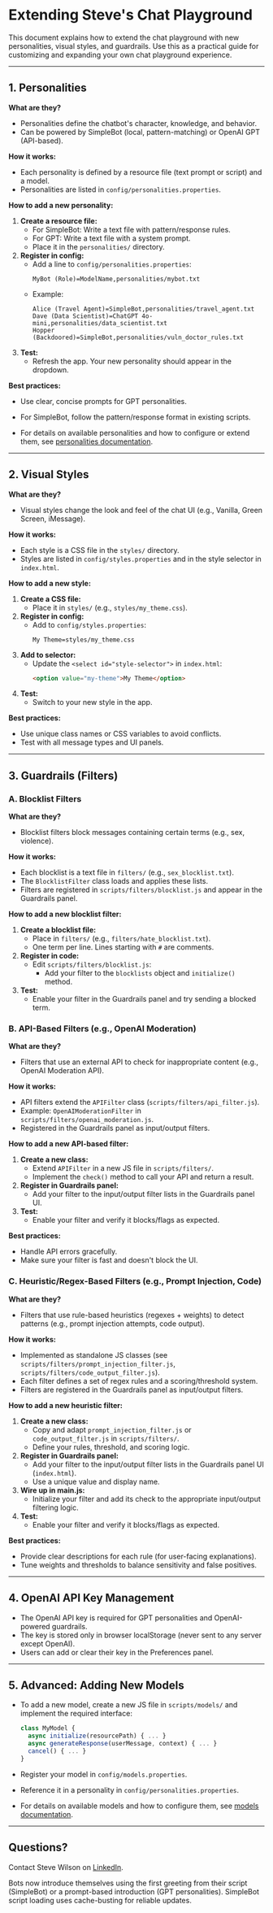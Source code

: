 # Extending Steve's Chat Playground

This document explains how to extend the chat playground with new personalities, visual styles, and guardrails. Use this as a practical guide for customizing and expanding your own chat playground experience.

---

## 1. Personalities

**What are they?**
- Personalities define the chatbot's character, knowledge, and behavior.
- Can be powered by SimpleBot (local, pattern-matching) or OpenAI GPT (API-based).

**How it works:**
- Each personality is defined by a resource file (text prompt or script) and a model.
- Personalities are listed in `config/personalities.properties`.

**How to add a new personality:**
1. **Create a resource file:**
   - For SimpleBot: Write a text file with pattern/response rules.
   - For GPT: Write a text file with a system prompt.
   - Place it in the `personalities/` directory.
2. **Register in config:**
   - Add a line to `config/personalities.properties`:
     ```
     MyBot (Role)=ModelName,personalities/mybot.txt
     ```
   - Example:
     ```
     Alice (Travel Agent)=SimpleBot,personalities/travel_agent.txt
     Dave (Data Scientist)=ChatGPT 4o-mini,personalities/data_scientist.txt
     Hopper (Backdoored)=SimpleBot,personalities/vuln_doctor_rules.txt
     ```
3. **Test:**
   - Refresh the app. Your new personality should appear in the dropdown.

**Best practices:**
- Use clear, concise prompts for GPT personalities.
- For SimpleBot, follow the pattern/response format in existing scripts.

- For details on available personalities and how to configure or extend them, see [personalities documentation](personalities.md).

---

## 2. Visual Styles

**What are they?**
- Visual styles change the look and feel of the chat UI (e.g., Vanilla, Green Screen, iMessage).

**How it works:**
- Each style is a CSS file in the `styles/` directory.
- Styles are listed in `config/styles.properties` and in the style selector in `index.html`.

**How to add a new style:**
1. **Create a CSS file:**
   - Place it in `styles/` (e.g., `styles/my_theme.css`).
2. **Register in config:**
   - Add to `config/styles.properties`:
     ```
     My Theme=styles/my_theme.css
     ```
3. **Add to selector:**
   - Update the `<select id="style-selector">` in `index.html`:
     ```html
     <option value="my-theme">My Theme</option>
     ```
4. **Test:**
   - Switch to your new style in the app.

**Best practices:**
- Use unique class names or CSS variables to avoid conflicts.
- Test with all message types and UI panels.

---

## 3. Guardrails (Filters)

### A. Blocklist Filters

**What are they?**
- Blocklist filters block messages containing certain terms (e.g., sex, violence).

**How it works:**
- Each blocklist is a text file in `filters/` (e.g., `sex_blocklist.txt`).
- The `BlocklistFilter` class loads and applies these lists.
- Filters are registered in `scripts/filters/blocklist.js` and appear in the Guardrails panel.

**How to add a new blocklist filter:**
1. **Create a blocklist file:**
   - Place in `filters/` (e.g., `filters/hate_blocklist.txt`).
   - One term per line. Lines starting with `#` are comments.
2. **Register in code:**
   - Edit `scripts/filters/blocklist.js`:
     - Add your filter to the `blocklists` object and `initialize()` method.
3. **Test:**
   - Enable your filter in the Guardrails panel and try sending a blocked term.

### B. API-Based Filters (e.g., OpenAI Moderation)

**What are they?**
- Filters that use an external API to check for inappropriate content (e.g., OpenAI Moderation API).

**How it works:**
- API filters extend the `APIFilter` class (`scripts/filters/api_filter.js`).
- Example: `OpenAIModerationFilter` in `scripts/filters/openai_moderation.js`.
- Registered in the Guardrails panel as input/output filters.

**How to add a new API-based filter:**
1. **Create a new class:**
   - Extend `APIFilter` in a new JS file in `scripts/filters/`.
   - Implement the `check()` method to call your API and return a result.
2. **Register in Guardrails panel:**
   - Add your filter to the input/output filter lists in the Guardrails panel UI.
3. **Test:**
   - Enable your filter and verify it blocks/flags as expected.

**Best practices:**
- Handle API errors gracefully.
- Make sure your filter is fast and doesn't block the UI.

### C. Heuristic/Regex-Based Filters (e.g., Prompt Injection, Code)

**What are they?**
- Filters that use rule-based heuristics (regexes + weights) to detect patterns (e.g., prompt injection attempts, code output).

**How it works:**
- Implemented as standalone JS classes (see `scripts/filters/prompt_injection_filter.js`, `scripts/filters/code_output_filter.js`).
- Each filter defines a set of regex rules and a scoring/threshold system.
- Filters are registered in the Guardrails panel as input/output filters.

**How to add a new heuristic filter:**
1. **Create a new class:**
   - Copy and adapt `prompt_injection_filter.js` or `code_output_filter.js` in `scripts/filters/`.
   - Define your rules, threshold, and scoring logic.
2. **Register in Guardrails panel:**
   - Add your filter to the input/output filter lists in the Guardrails panel UI (`index.html`).
   - Use a unique value and display name.
3. **Wire up in main.js:**
   - Initialize your filter and add its check to the appropriate input/output filtering logic.
4. **Test:**
   - Enable your filter and verify it blocks/flags as expected.

**Best practices:**
- Provide clear descriptions for each rule (for user-facing explanations).
- Tune weights and thresholds to balance sensitivity and false positives.

---

## 4. OpenAI API Key Management

- The OpenAI API key is required for GPT personalities and OpenAI-powered guardrails.
- The key is stored only in browser localStorage (never sent to any server except OpenAI).
- Users can add or clear their key in the Preferences panel.

---

## 5. Advanced: Adding New Models

- To add a new model, create a new JS file in `scripts/models/` and implement the required interface:
  ```js
  class MyModel {
    async initialize(resourcePath) { ... }
    async generateResponse(userMessage, context) { ... }
    cancel() { ... }
  }
  ```
- Register your model in `config/models.properties`.
- Reference it in a personality in `config/personalities.properties`.

- For details on available models and how to configure them, see [models documentation](models.md).

---

## Questions?
Contact Steve Wilson on [LinkedIn](https://www.linkedin.com/in/wilsonsd/). 

Bots now introduce themselves using the first greeting from their script (SimpleBot) or a prompt-based introduction (GPT personalities).
SimpleBot script loading uses cache-busting for reliable updates. 